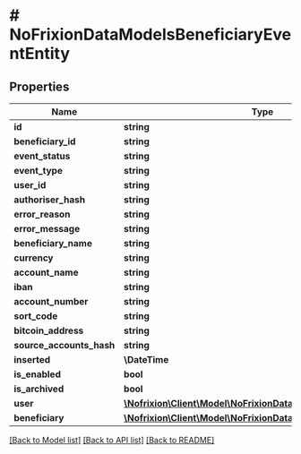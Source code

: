 # # NoFrixionDataModelsBeneficiaryEventEntity

## Properties

Name | Type | Description | Notes
------------ | ------------- | ------------- | -------------
**id** | **string** |  | [optional]
**beneficiary_id** | **string** |  | [optional]
**event_status** | **string** |  | [optional]
**event_type** | **string** |  | [optional]
**user_id** | **string** |  | [optional]
**authoriser_hash** | **string** |  | [optional]
**error_reason** | **string** |  | [optional]
**error_message** | **string** |  | [optional]
**beneficiary_name** | **string** |  | [optional]
**currency** | **string** |  | [optional]
**account_name** | **string** |  | [optional]
**iban** | **string** |  | [optional]
**account_number** | **string** |  | [optional]
**sort_code** | **string** |  | [optional]
**bitcoin_address** | **string** |  | [optional]
**source_accounts_hash** | **string** |  | [optional]
**inserted** | **\DateTime** |  | [optional]
**is_enabled** | **bool** |  | [optional]
**is_archived** | **bool** |  | [optional]
**user** | [**\Nofrixion\Client\Model\NoFrixionDataModelsUserEntity**](NoFrixionDataModelsUserEntity.md) |  | [optional]
**beneficiary** | [**\Nofrixion\Client\Model\NoFrixionDataModelsBeneficiaryEntity**](NoFrixionDataModelsBeneficiaryEntity.md) |  | [optional]

[[Back to Model list]](../../README.md#models) [[Back to API list]](../../README.md#endpoints) [[Back to README]](../../README.md)
